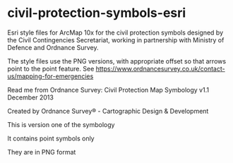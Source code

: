 # civil-protection-symbols-esri

Esri style files for ArcMap 10x for the civil protection symbols designed by the Civil Contingencies Secretariat, working in partnership with Ministry of Defence and Ordnance Survey.

The style files use the PNG versions, with appropriate offset so that arrows point to the point feature. See https://www.ordnancesurvey.co.uk/contact-us/mapping-for-emergencies

Read me from Ordnance Survey:
Civil Protection Map Symbology v1.1
December 2013

Created by Ordnance Survey® - Cartographic Design & Development

This is version one of the symbology

It contains point symbols only

They are in PNG format
